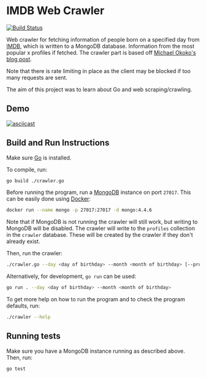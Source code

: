 # IMDB Web Crawler

[![Build Status](https://img.shields.io/github/workflow/status/dominikrys/web-crawler/Continuous%20Integration?style=flat-square)](https://github.com/dominikrys/web-crawler/actions)

Web crawler for fetching information of people born on a specified day from [IMDB](https://www.imdb.com/), which is written to a MongoDB database. Information from the most popular x profiles if fetched. The crawler part is based off [Michael Okoko's blog post](https://blog.logrocket.com/web-scraping-with-go-and-colly/).

Note that there is rate limiting in place as the client may be blocked if too many requests are sent.

The aim of this project was to learn about Go and web scraping/crawling.

## Demo

[![asciicast](https://asciinema.org/a/422531.svg)](https://asciinema.org/a/422531)

## Build and Run Instructions

Make sure [Go](https://golang.org/) is installed.

To compile, run:

```bash
go build ./crawler.go
```

Before running the program, run a [MongoDB](https://www.mongodb.com/) instance on port `27017`. This can be easily done using [Docker](https://www.docker.com/):

```bash
docker run --name mongo -p 27017:27017 -d mongo:4.4.6
```

Note that if MongoDB is not running the crawler will still work, but writing to MongoDB will be disabled. The crawler will write to the `profiles` collection in the `crawler` database. These will be created by the crawler if they don't already exist.

Then, run the crawler:

```bash
./crawler.go --day <day of birthday> --month <month of birthday> [--profileNo <number of profiles to fetch>] [--mongoUri <MongoDB URI>]
```

Alternatively, for development, `go run` can be used:

```bash
go run . --day <day of birthday> --month <month of birthday>
```

To get more help on how to run the program and to check the program defaults, run:

```bash
./crawler --help
```

## Running tests

Make sure you have a MongoDB instance running as described above. Then, run:

```bash
go test
```
